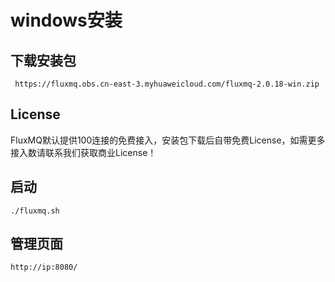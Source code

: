 # windows安装

## 下载安装包
```shell
 https://fluxmq.obs.cn-east-3.myhuaweicloud.com/fluxmq-2.0.18-win.zip
```
## License
FluxMQ默认提供100连接的免费接入，安装包下载后自带免费License，如需更多接入数请联系我们获取商业License！

## 启动
```shell
./fluxmq.sh
```
## 管理页面
```shell
http://ip:8080/
```